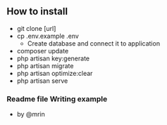 

## How to install 
- git clone [url]
- cp .env.example .env
    - Create database and connect it to application
- composer update
- php artisan key:generate
- php artisan migrate
- php artisan optimize:clear
- php artisan serve


### Readme file Writing example   
- by @mrin

